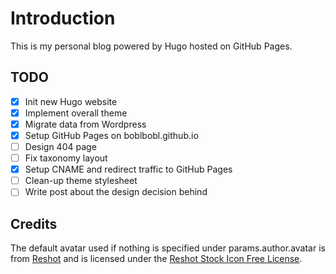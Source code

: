 # Introduction

This is my personal blog powered by Hugo hosted on GitHub Pages.

## TODO

- [x] Init new Hugo website
- [x] Implement overall theme
- [x] Migrate data from Wordpress
- [x] Setup GitHub Pages on boblbobl.github.io
- [ ] Design 404 page
- [ ] Fix taxonomy layout
- [x] Setup CNAME and redirect traffic to GitHub Pages
- [ ] Clean-up theme stylesheet
- [ ] Write post about the design decision behind

## Credits

The default avatar used if nothing is specified under params.author.avatar is from [Reshot](https://www.reshot.com/free-svg-icons/item/astronout-ANHZ2P59XR/) and is licensed under the [Reshot Stock Icon Free License](https://www.reshot.com/license/).